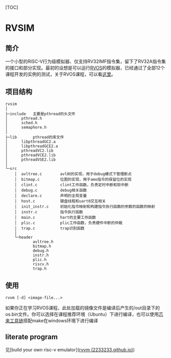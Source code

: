 [TOC]

# RVSIM

## 简介

一个小型的RISC-V行为级模拟器、仅支持RV32IMF指令集，留下了RV32A指令集的接口和部分实现。最初的设想是可以运行[RVOS](https://github.com/plctlab/riscv-operating-system-mooc)的模拟器，已经通过了全部12个课程开发的实例的测试，关于RVOS课程，可以看[这里](https://www.bilibili.com/video/BV1Q5411w7z5/)。

## 项目结构

```
rvsim
│              
├─include	主要是pthread的头文件
│      pthread.h
│      sched.h
│      semaphore.h
│      
├─lib		pthread的库文件
│      libpthreadGC2.a
│      libpthreadGCE2.a
│      pthreadVC2.lib
│      pthreadVCE2.lib
│      pthreadVSE2.lib
│      
└─src
    │  avltree.c		avl树的实现，用于debug模式下管理断点
    │  bitmap.c			位图的实现，用于amo指令的保留位的实现
    │  clint.c			clint工作函数，负责定时中断和软中断
    │  debug.c			debug相关函数
    │  declare.c		声明的全局变量
    │  host.c			键盘线程和uart0交互相关
    │  init_instr.c		初始化指令映射和构建指令执行函数的参数的函数的映射
    │  instr.c			指令执行函数
    │  main.c			hart的主要工作函数
    │  plic.c			plic工作函数，负责硬件中断的仲裁
    │  trap.c			trap识别函数
    │  
    └─header
            avltree.h
            bitmap.h
            debug.h
            instr.h
            plic.h
            riscv.h
            trap.h
```

## 使用

`rvvm [-d] <image-file...>`

如果你正在学习RVOS课程，此处加载的镜像文件是编译后产生的/out目录下的os.bin文件。你可以选择在课程推荐环境（Ubuntu）下进行编译，也可以使用[芯来工具链](https://www.nucleisys.com/download.php)搭配make在windows环境下进行编译

## literate program

见[build your own risc-v emulator]([rvvm (2233233.github.io)](https://2233233.github.io/rvvm/))
